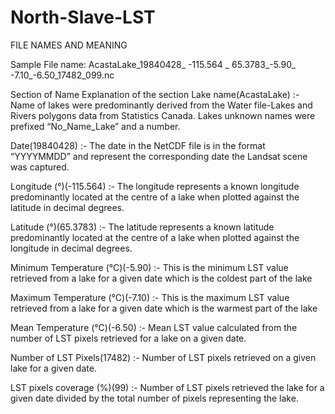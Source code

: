 # North-Slave-LST

FILE NAMES AND MEANING

Sample File name:
AcastaLake_19840428_ -115.564 _ 65.3783_-5.90_ -7.10_-6.50_17482_099.nc

Section of Name	Explanation of the section 
Lake name(AcastaLake) :- Name of lakes were predominantly derived from the Water file-Lakes and Rivers polygons data from Statistics Canada. Lakes unknown names were prefixed “No_Name_Lake” and a number.

Date(19840428) :- The date in the NetCDF file is in the format “YYYYMMDD” and represent the corresponding date the Landsat scene was captured.

Longitude (°)(-115.564) :-	The longitude represents a known longitude predominantly located at the centre of a lake when plotted against the latitude in decimal degrees. 

Latitude (°)(65.3783) :-	The latitude represents a known latitude predominantly located at the centre of a lake when plotted against the longitude in decimal degrees. 

Minimum Temperature (°C)(-5.90) :-	This is the minimum LST value retrieved from a lake for a given date which is the coldest part of the lake 

Maximum Temperature (°C)(-7.10) :-	This is the maximum LST value retrieved from a lake for a given date which is the warmest part of the lake 

Mean Temperature (°C)(-6.50) :-	Mean LST value calculated from the number of LST pixels retrieved for a lake on a given date.

Number of LST Pixels(17482) :-	Number of LST pixels retrieved on a given lake for a given date.

LST pixels coverage (%)(99) :-	Number of LST pixels retrieved the lake for a given date divided by the total number of pixels representing the lake.
